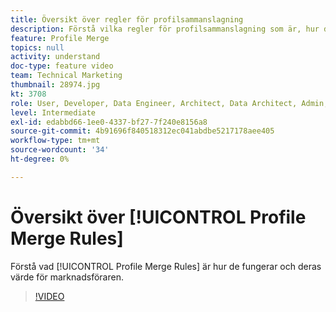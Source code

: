 ```yaml
---
title: Översikt över regler för profilsammanslagning
description: Förstå vilka regler för profilsammanslagning som är, hur de fungerar och deras värde för marknadsföraren.
feature: Profile Merge
topics: null
activity: understand
doc-type: feature video
team: Technical Marketing
thumbnail: 28974.jpg
kt: 3708
role: User, Developer, Data Engineer, Architect, Data Architect, Admin, Leader
level: Intermediate
exl-id: edabbd66-1ee0-4337-bf27-7f240e8156a8
source-git-commit: 4b91696f840518312ec041abdbe5217178aee405
workflow-type: tm+mt
source-wordcount: '34'
ht-degree: 0%

---
```


# Översikt över [!UICONTROL Profile Merge Rules]

Förstå vad [!UICONTROL Profile Merge Rules] är hur de fungerar och deras värde för marknadsföraren.

>[!VIDEO](https://video.tv.adobe.com/v/28974/?quality=12)
